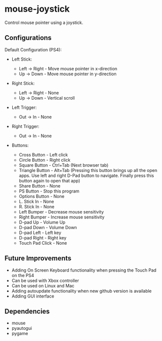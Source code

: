 # mouse-joystick
Control mouse pointer using a joystick.

## Configurations
Default Configuration (PS4):
- Left Stick:
    - Left -> Right   - Move mouse pointer in x-direction
    - Up   -> Down    - Move mouse pointer in y-direction

- Right Stick:
    - Left -> Right   - None
    - Up   -> Down    - Vertical scroll

- Left Trigger:
    - Out -> In       - None

- Right Trigger:
    - Out -> In       - None

- Buttons:
    - Cross Button    - Left click
    - Circle Button   - Right click
    - Square Button   - Ctrl+Tab (Next browser tab)
    - Triangle Button - Alt+Tab (Pressing this button brings up all the open apps. Use left and right D-Pad button to navigate. Finally press this button again to open that app) 
    - Share Button    - None
    - PS Button       - Stop this program
    - Options Button  - None
    - L. Stick In     - None
    - R. Stick In     - None
    - Left Bumper     - Decrease mouse sensitivity
    - Right Bumper    - Increase mouse sensitivity
    - D-pad Up        - Volume Up
    - D-pad Down      - Volume Down
    - D-pad Left      - Left key
    - D-pad Right     - Right key
    - Touch Pad Click - None

## Future Improvements
- Adding On Screen Keyboard functionality when pressing the Touch Pad on the PS4
- Can be used with Xbox controller
- Can be used on Linux and Mac
- Adding autoupdate functionality when new github version is available
- Adding GUI interface

## Dependencies
- mouse
- pyautogui
- pygame
